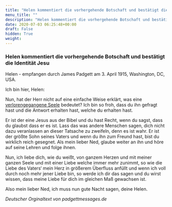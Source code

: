 ```yaml
---
title: "Helen kommentiert die vorhergehende Botschaft und bestätigt die Identität Jesu"
menu_title: ""
description: "Helen kommentiert die vorhergehende Botschaft und bestätigt die Identität Jesu"
date: 2020-07-03 06:25:48+00:00
draft: False
hidden: True
weight:
---
```

### Helen kommentiert die vorhergehende Botschaft und bestätigt die Identität Jesu

Helen - empfangen durch James Padgett am 3. April 1915, Washington, DC, USA.

Ich bin hier, Helen:

Nun, hat der Herr nicht auf eine einfache Weise erklärt, was eine [verlorengegangene Seele](/padgett-botschaften/padgett-botschaften-in-reihenfolge-des-datums/padgett-botschaften-1915-januar-august/jesus-weist-auf-ein-spirituelles-wesen-hin-das-behauptet-seine-seele-verloren-haben-jep-jesus-3-april-1915/) bedeutet? Ich bin so froh, dass du ihn gefragt hast und die Antwort erhalten hast, welche du erhalten hast.

Er ist der eine Jesus aus der Bibel und du hast Recht, wenn du sagst, dass du glaubst dass er es ist. Lass das was andere Menschen sagen, dich nicht dazu veranlassen an dieser Tatsache zu zweifeln, denn es ist wahr. Er ist der größte Sohn seines Vaters und wenn du ihn zum Freund hast, bist du wirklich reich gesegnet. Als mein lieber Ned, glaube weiter an ihn und höre auf seine Lehren und folge ihnen.

Nun, ich liebe dich, wie du weißt, von ganzem Herzen und mit meiner ganzen Seele und mit einer Liebe welche immer mehr zunimmt, so wie die Liebe des Vaters‘ mein Herz in größerem Überfluss anfüllt und wenn ich voll durch noch mehr jener Liebe bin, so werde ich dir das sagen und du wirst wissen, dass meine Liebe für dich im gleichen Maß gewachsen ist.

Also mein lieber Ned, ich muss nun gute Nacht sagen, deine Helen.

*Deutscher Orginaltext von padgettmessages.de*
